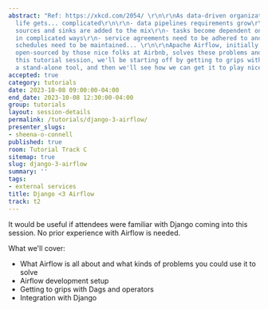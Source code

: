 ```yaml
---
abstract: "Ref: https://xkcd.com/2054/ \r\n\r\nAs data-driven organizations grow,
  life gets... complicated\r\n\r\n- data pipelines requirements grow\r\n- more data
  sources and sinks are added to the mix\r\n- tasks become dependent on each other
  in complicated ways\r\n- service agreements need to be adhered to and monitored\r\n-
  schedules need to be maintained... \r\n\r\nApache Airflow, initially developed and
  open-sourced by those nice folks at Airbnb, solves these problems and more.\r\n\r\nIn
  this tutorial session, we'll be starting off by getting to grips with Airflow as
  a stand-alone tool, and then we'll see how we can get it to play nice with Django."
accepted: true
category: tutorials
date: 2023-10-08 09:00:00-04:00
end_date: 2023-10-08 12:30:00-04:00
group: tutorials
layout: session-details
permalink: /tutorials/django-3-airflow/
presenter_slugs:
- sheena-o-connell
published: true
room: Tutorial Track C
sitemap: true
slug: django-3-airflow
summary: ''
tags:
- external services
title: Django <3 Airflow
track: t2
---
```


It would be useful if attendees were familiar with Django coming into this session. No prior experience with Airflow is needed.

What we'll cover:

-   What Airflow is all about and what kinds of problems you could use it to solve
-   Airflow development setup
-   Getting to grips with Dags and operators
-   Integration with Django
